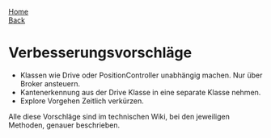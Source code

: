 [Home](home)  
[Back](DokuSolidus)  


# Verbesserungsvorschläge
- Klassen wie Drive oder PositionController unabhängig machen. Nur über Broker ansteuern.
- Kantenerkennung aus der Drive Klasse in eine separate Klasse nehmen.
- Explore Vorgehen Zeitlich verkürzen.

Alle diese Vorschläge sind im technischen Wiki, bei den jeweiligen Methoden, genauer beschrieben.
